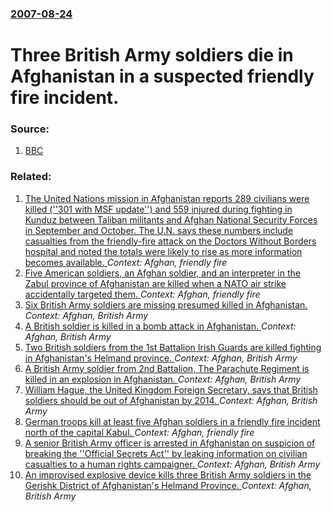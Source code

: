 ### [2007-08-24](/news/2007/08/24/index.md)

#  Three British Army soldiers die in Afghanistan in a suspected friendly fire incident. 




### Source:

1. [BBC](http://news.bbc.co.uk/2/hi/uk_news/6962071.stm)

### Related:

1. [The United Nations mission in Afghanistan  reports 289 civilians were killed  (''301 with MSF update'')  and 559  injured during fighting in Kunduz between Taliban militants and Afghan National Security Forces in September and October. The U.N. says these numbers include casualties from the friendly-fire attack on the Doctors Without Borders hospital and noted the totals were likely to rise as more information becomes available. ](/news/2015/12/12/the-united-nations-mission-in-afghanistan-reports-289-civilians-were-killed-301-with-msf-update-and-559-injured-during-fighting-in.md) _Context: Afghan, friendly fire_
2. [Five American soldiers, an Afghan soldier, and an interpreter in the Zabul province of Afghanistan are killed when a NATO air strike accidentally targeted them.  ](/news/2014/06/10/five-american-soldiers-an-afghan-soldier-and-an-interpreter-in-the-zabul-province-of-afghanistan-are-killed-when-a-nato-air-strike-acciden.md) _Context: Afghan, friendly fire_
3. [Six British Army soldiers are missing presumed killed in Afghanistan. ](/news/2012/03/7/six-british-army-soldiers-are-missing-presumed-killed-in-afghanistan.md) _Context: Afghan, British Army_
4. [A British soldier is killed in a bomb attack in Afghanistan. ](/news/2011/11/9/a-british-soldier-is-killed-in-a-bomb-attack-in-afghanistan.md) _Context: Afghan, British Army_
5. [Two British soldiers from the 1st Battalion Irish Guards are killed fighting in Afghanistan's Helmand province. ](/news/2011/03/24/two-british-soldiers-from-the-1st-battalion-irish-guards-are-killed-fighting-in-afghanistan-s-helmand-province.md) _Context: Afghan, British Army_
6. [A British Army soldier from 2nd Battalion, The Parachute Regiment is killed in an explosion in Afghanistan. ](/news/2011/02/14/a-british-army-soldier-from-2nd-battalion-the-parachute-regiment-is-killed-in-an-explosion-in-afghanistan.md) _Context: Afghan, British Army_
7. [William Hague, the United Kingdom Foreign Secretary, says that British soldiers should be out of Afghanistan by 2014. ](/news/2010/07/20/william-hague-the-united-kingdom-foreign-secretary-says-that-british-soldiers-should-be-out-of-afghanistan-by-2014.md) _Context: Afghan, British Army_
8. [German troops kill at least five Afghan soldiers in a friendly fire incident north of the capital Kabul. ](/news/2010/04/3/german-troops-kill-at-least-five-afghan-soldiers-in-a-friendly-fire-incident-north-of-the-capital-kabul.md) _Context: Afghan, friendly fire_
9. [ A senior British Army officer is arrested in Afghanistan on suspicion of breaking the ''Official Secrets Act'' by leaking information on civilian casualties to a human rights campaigner. ](/news/2009/02/4/a-senior-british-army-officer-is-arrested-in-afghanistan-on-suspicion-of-breaking-the-official-secrets-act-by-leaking-information-on-ci.md) _Context: Afghan, British Army_
10. [ An improvised explosive device kills three British Army soldiers in the Gerishk District of Afghanistan's Helmand Province. ](/news/2009/02/25/an-improvised-explosive-device-kills-three-british-army-soldiers-in-the-gerishk-district-of-afghanistan-s-helmand-province.md) _Context: Afghan, British Army_
